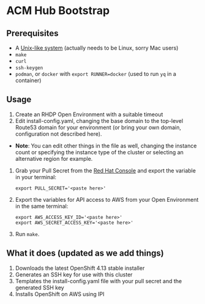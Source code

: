 ACM Hub Bootstrap
===

Prerequisites
---

- A [Unix-like system](https://www.youtube.com/watch?v=dFUlAQZB9Ng) (actually needs to be Linux, sorry Mac users)
- `make`
- `curl`
- `ssh-keygen`
- `podman`, or `docker` with `export RUNNER=docker` (used to run `yq` in a container)

Usage
---

1. Create an RHDP Open Environment with a suitable timeout
1. Edit install-config.yaml, changing the base domain to the top-level Route53 domain for your environment (or bring your own domain, configuration not described here).
  - **Note**: You can edit other things in the file as well, changing the instance count or specifying the instance type of the cluster or selecting an alternative region for example.
1. Grab your Pull Secret from the [Red Hat Console](https://console.redhat.com/openshift/install/platform-agnostic/user-provisioned) and export the variable in your terminal:
    ```shell
    export PULL_SECRET='<paste here>'
    ```
1. Export the variables for API access to AWS from your Open Environment in the same terminal:
    ```shell
    export AWS_ACCESS_KEY_ID='<paste here>'
    export AWS_SECRET_ACCESS_KEY='<paste here>'
    ```
1. Run `make`.

What it does (updated as we add things)
---

1. Downloads the latest OpenShift 4.13 stable installer
1. Generates an SSH key for use with this cluster
1. Templates the install-config.yaml file with your pull secret and the generated SSH key
1. Installs OpenShift on AWS using IPI
